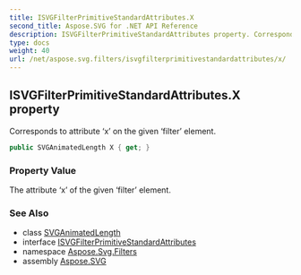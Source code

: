 ```yaml
---
title: ISVGFilterPrimitiveStandardAttributes.X
second_title: Aspose.SVG for .NET API Reference
description: ISVGFilterPrimitiveStandardAttributes property. Corresponds to attribute x on the given filter element
type: docs
weight: 40
url: /net/aspose.svg.filters/isvgfilterprimitivestandardattributes/x/
---
```

## ISVGFilterPrimitiveStandardAttributes.X property

Corresponds to attribute ‘x’ on the given ‘filter’ element.

```csharp
public SVGAnimatedLength X { get; }
```

### Property Value

The attribute ‘x’ of the given ‘filter’ element.

### See Also

* class [SVGAnimatedLength](../../../aspose.svg.datatypes/svganimatedlength/)
* interface [ISVGFilterPrimitiveStandardAttributes](../)
* namespace [Aspose.Svg.Filters](../../../aspose.svg.filters/)
* assembly [Aspose.SVG](../../../)
